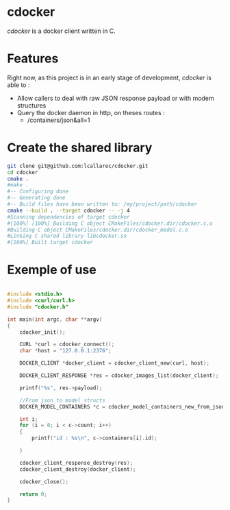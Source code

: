 # cdocker

_cdocker_ is a docker client written in C.

# Features

Right now, as this project is in an early stage of development, _cdocker_ is able to :

* Allow callers to deal with raw JSON response payload or with modem structures
* Query the docker daemon in http, on theses routes :
   - /containers/json&all=1

# Create the shared library

```bash
git clone git@github.com:lcallarec/cdocker.git
cd cdocker
cmake .
#make .
#-- Configuring done
#-- Generating done
#-- Build files have been written to: /my/project/path/cdocker
cmake --build . --target cdocker -- -j 4
#Scanning dependencies of target cdocker
#[100%] [100%] Building C object CMakeFiles/cdocker.dir/cdocker.c.o
#Building C object CMakeFiles/cdocker.dir/cdocker_model.c.o
#Linking C shared library libcdocker.so
#[100%] Built target cdocker
```

# Exemple of use

```c

#include <stdio.h>
#include <curl/curl.h>
#include "cdocker.h"

int main(int argc, char **argv)
{
    cdocker_init();

    CURL *curl = cdocker_connect();
    char *host = "127.0.0.1:2376";

    DOCKER_CLIENT *docker_client = cdocker_client_new(curl, host);

    DOCKER_CLIENT_RESPONSE *res = cdocker_images_list(docker_client);

    printf("%s", res->payload);

    //From json to model structs
    DOCKER_MODEL_CONTAINERS *c = cdocker_model_containers_new_from_json(res);

    int i;
    for (i = 0; i < c->count; i++)
    {
        printf("id : %s\n", c->containers[i].id);

    }

    cdocker_client_response_destroy(res);
    cdocker_client_destroy(docker_client);

    cdocker_close();

    return 0;
}
```



